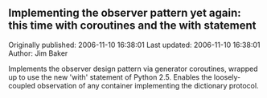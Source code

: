## Implementing the observer pattern yet again: this time with coroutines and the with statement

Originally published: 2006-11-10 16:38:01
Last updated: 2006-11-10 16:38:01
Author: Jim Baker

Implements the observer design pattern via generator coroutines, wrapped up to use the new 'with' statement of Python 2.5.  Enables the loosely-coupled observation of any container implementing the dictionary protocol.